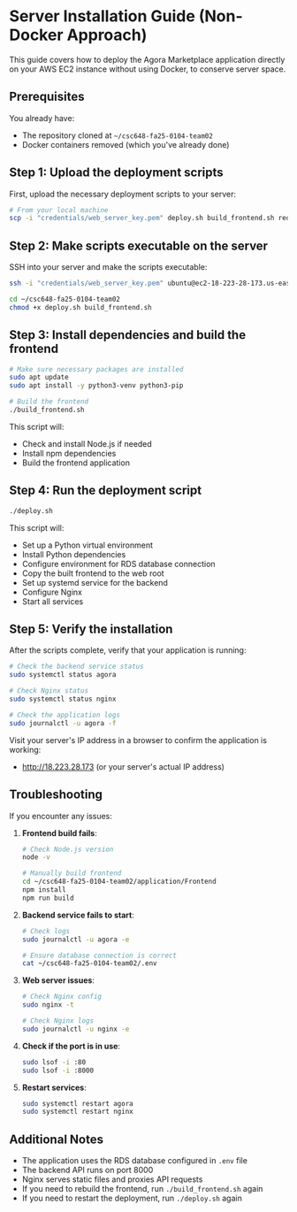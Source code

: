 # Server Installation Guide (Non-Docker Approach)

This guide covers how to deploy the Agora Marketplace application directly on your AWS EC2 instance without using Docker, to conserve server space.

## Prerequisites

You already have:
- The repository cloned at `~/csc648-fa25-0104-team02`
- Docker containers removed (which you've already done)

## Step 1: Upload the deployment scripts

First, upload the necessary deployment scripts to your server:

```bash
# From your local machine
scp -i "credentials/web_server_key.pem" deploy.sh build_frontend.sh requirements.txt ubuntu@ec2-18-223-28-173.us-east-2.compute.amazonaws.com:~/csc648-fa25-0104-team02/
```

## Step 2: Make scripts executable on the server

SSH into your server and make the scripts executable:

```bash
ssh -i "credentials/web_server_key.pem" ubuntu@ec2-18-223-28-173.us-east-2.compute.amazonaws.com

cd ~/csc648-fa25-0104-team02
chmod +x deploy.sh build_frontend.sh
```

## Step 3: Install dependencies and build the frontend

```bash
# Make sure necessary packages are installed
sudo apt update
sudo apt install -y python3-venv python3-pip

# Build the frontend
./build_frontend.sh
```

This script will:
- Check and install Node.js if needed
- Install npm dependencies
- Build the frontend application

## Step 4: Run the deployment script

```bash
./deploy.sh
```

This script will:
- Set up a Python virtual environment
- Install Python dependencies
- Configure environment for RDS database connection
- Copy the built frontend to the web root
- Set up systemd service for the backend
- Configure Nginx 
- Start all services

## Step 5: Verify the installation

After the scripts complete, verify that your application is running:

```bash
# Check the backend service status
sudo systemctl status agora

# Check Nginx status
sudo systemctl status nginx

# Check the application logs
sudo journalctl -u agora -f
```

Visit your server's IP address in a browser to confirm the application is working:
- http://18.223.28.173 (or your server's actual IP address)

## Troubleshooting

If you encounter any issues:

1. **Frontend build fails**:
   ```bash
   # Check Node.js version
   node -v
   
   # Manually build frontend
   cd ~/csc648-fa25-0104-team02/application/Frontend
   npm install
   npm run build
   ```

2. **Backend service fails to start**:
   ```bash
   # Check logs
   sudo journalctl -u agora -e
   
   # Ensure database connection is correct
   cat ~/csc648-fa25-0104-team02/.env
   ```

3. **Web server issues**:
   ```bash
   # Check Nginx config
   sudo nginx -t
   
   # Check Nginx logs
   sudo journalctl -u nginx -e
   ```

4. **Check if the port is in use**:
   ```bash
   sudo lsof -i :80
   sudo lsof -i :8000
   ```

5. **Restart services**:
   ```bash
   sudo systemctl restart agora
   sudo systemctl restart nginx
   ```

## Additional Notes

- The application uses the RDS database configured in `.env` file
- The backend API runs on port 8000
- Nginx serves static files and proxies API requests
- If you need to rebuild the frontend, run `./build_frontend.sh` again
- If you need to restart the deployment, run `./deploy.sh` again
